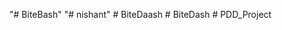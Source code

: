 "# BiteBash" 
"# nishant" 
#   B i t e D a a s h  
 #   B i t e D a s h  
 #   P D D _ P r o j e c t  
 